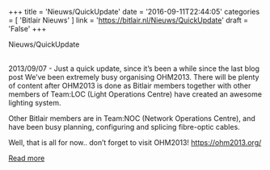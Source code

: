 +++
title = 'Nieuws/QuickUpdate'
date = '2016-09-11T22:44:05'
categories = [ 
 'Bitlair Nieuws' 
] 
link = 'https://bitlair.nl/Nieuws/QuickUpdate'
draft = 'False'
+++

<div class="mw-content-ltr mw-parser-output" dir="ltr" lang="en"><p><a class="mw-selflink selflink">Nieuws/QuickUpdate</a>
</p></div><div class="mw-content-ltr mw-parser-output" dir="ltr" lang="en"><p><br />
2013/09/07 - Just a quick update, since it’s been a while since the last blog post
We’ve been extremely busy organising OHM2013. There will be plenty of content after OHM2013 is done as Bitlair members together with other members of Team:LOC (Light Operations Centre) have created an awesome lighting system.
</p><p>Other Bitlair members are in Team:NOC (Network Operations Centre), and have been busy planning, configuring and splicing fibre-optic cables.
</p><p>Well, that is all for now.. don’t forget to visit OHM2013! <a class="external free" href="https://ohm2013.org/" rel="nofollow">https://ohm2013.org/</a>
</p></div>

[Read more](https://bitlair.nl/Nieuws/QuickUpdate)